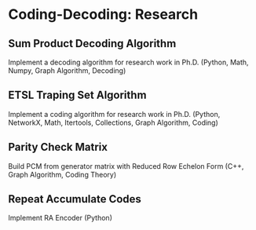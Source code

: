 # Coding-Decoding: Research

## Sum Product Decoding Algorithm
Implement a decoding algorithm for research work in Ph.D.
(Python, Math, Numpy, Graph Algorithm, Decoding)

## ETSL Traping Set Algorithm 
Implement a coding algorithm for research work in Ph.D.
 (Python, NetworkX, Math, Itertools, Collections, Graph Algorithm, Coding)
 
## Parity Check Matrix
Build PCM from generator matrix with Reduced Row Echelon Form
(C++, Graph Algorithm, Coding Theory)

## Repeat Accumulate Codes
Implement  RA Encoder
(Python)
